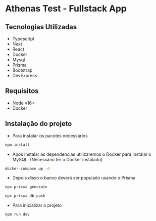 # Athenas Test - Fullstack App

## Tecnologias Utilizadas
- Typescript
- Next
- React
- Docker
- Mysql
- Prisma
- Bootstrap
- DevExpress

## Requisitos
- Node v16+
- Docker

## Instalação do projeto
- Para instalar os pacotes necessários 
```sh
npm install
```

- Apos instalar as dependencias utilizaremos o Docker para instalar o MySQL. (Necessário ter o Docker instalado)
```sh
docker-compose up -d
```

- Depois disso o banco deverá ser populado usando o Prisma
```sh
npx prisma generate
```
```sh
npx prisma db push
```

- Para inicializar o projeto
```sh
npm run dev
```